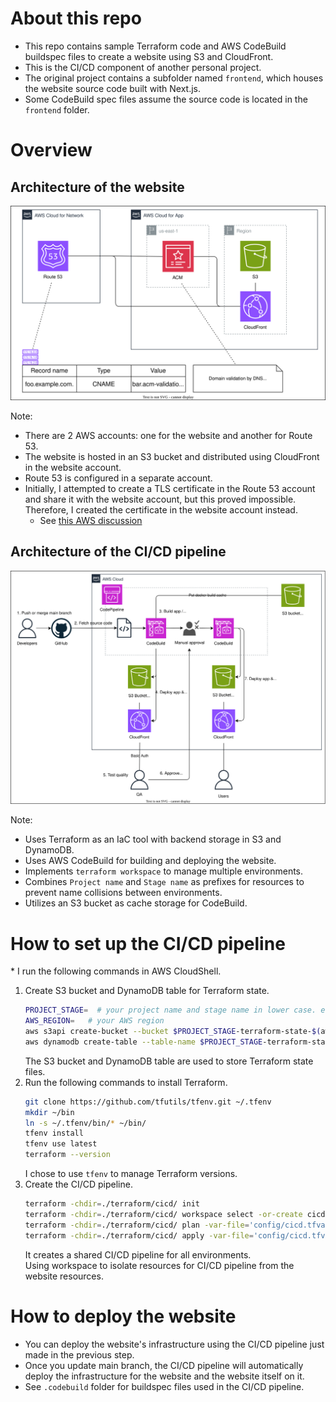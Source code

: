 # About this repo

- This repo contains sample Terraform code and AWS CodeBuild buildspec files to create a website using S3 and CloudFront.
- This is the CI/CD component of another personal project.
- The original project contains a subfolder named `frontend`, which houses the website source code built with Next.js.
- Some CodeBuild spec files assume the source code is located in the `frontend` folder.

# Overview

## Architecture of the website
![web_architecture](./docs/web_architecture.drawio.svg)

Note:
- There are 2 AWS accounts: one for the website and another for Route 53.
- The website is hosted in an S3 bucket and distributed using CloudFront in the website account.
- Route 53 is configured in a separate account.
- Initially, I attempted to create a TLS certificate in the Route 53 account and share it with the website account, but this proved impossible. Therefore, I created the certificate in the website account instead.
  - See [this AWS discussion](https://repost.aws/questions/QUxxewbu3iQjqQghS-xD5O4w/cf-distro-and-acm-certificate-in-different-account)

## Architecture of the CI/CD pipeline

![cicd_architecture](./docs/cicd_architecture.drawio.svg)

Note:
- Uses Terraform as an IaC tool with backend storage in S3 and DynamoDB.
- Uses AWS CodeBuild for building and deploying the website.
- Implements `terraform workspace` to manage multiple environments.
- Combines `Project name` and `Stage name` as prefixes for resources to prevent name collisions between environments.
- Utilizes an S3 bucket as cache storage for CodeBuild.

# How to set up the CI/CD pipeline

\* I run the following commands in AWS CloudShell.  

1. Create S3 bucket and DynamoDB table for Terraform state.
    ```bash
    PROJECT_STAGE=  # your project name and stage name in lower case. e.g., my-best-project-stg, my-best-project-prod
    AWS_REGION=   # your AWS region
    aws s3api create-bucket --bucket $PROJECT_STAGE-terraform-state-$(aws sts get-caller-identity --query Account --output text) --region $REGION --create-bucket-configuration LocationConstraint=$AWS_REGION
    aws dynamodb create-table --table-name $PROJECT_STAGE-terraform-state-lock --attribute-definitions AttributeName=LockID,AttributeType=S --key-schema AttributeName=LockID,KeyType=HASH --billing-mode PAY_PER_REQUEST
    ```
    The S3 bucket and DynamoDB table are used to store Terraform state files.
2. Run the following commands to install Terraform.
    ```bash
    git clone https://github.com/tfutils/tfenv.git ~/.tfenv
    mkdir ~/bin
    ln -s ~/.tfenv/bin/* ~/bin/
    tfenv install
    tfenv use latest
    terraform --version
    ```
    I chose to use `tfenv` to manage Terraform versions.
3. Create the CI/CD pipeline.
    ```bash
    terraform -chdir=./terraform/cicd/ init
    terraform -chdir=./terraform/cicd/ workspace select -or-create cicd
    terraform -chdir=./terraform/cicd/ plan -var-file='config/cicd.tfvars'
    terraform -chdir=./terraform/cicd/ apply -var-file='config/cicd.tfvars'
    ```
    It creates a shared CI/CD pipeline for all environments.  
    Using workspace to isolate resources for CI/CD pipeline from the website resources.

# How to deploy the website

- You can deploy the website's infrastructure using the CI/CD pipeline just made in the previous step.
- Once you update main branch, the CI/CD pipeline will automatically deploy the infrastructure for the website and the website itself on it.
- See `.codebuild` folder for buildspec files used in the CI/CD pipeline.
